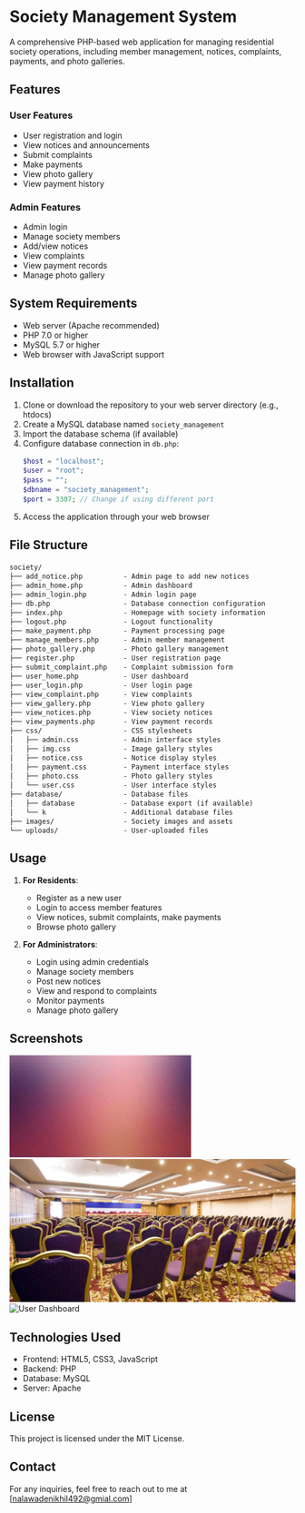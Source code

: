 # Society Management System

A comprehensive PHP-based web application for managing residential society operations, including member management, notices, complaints, payments, and photo galleries.

## Features

### User Features
- User registration and login
- View notices and announcements
- Submit complaints
- Make payments
- View photo gallery
- View payment history

### Admin Features
- Admin login
- Manage society members
- Add/view notices
- View complaints
- View payment records
- Manage photo gallery

## System Requirements

- Web server (Apache recommended)
- PHP 7.0 or higher
- MySQL 5.7 or higher
- Web browser with JavaScript support

## Installation

1. Clone or download the repository to your web server directory (e.g., htdocs)
2. Create a MySQL database named `society_management`
3. Import the database schema (if available)
4. Configure database connection in `db.php`:
   ```php
   $host = "localhost";
   $user = "root"; 
   $pass = "";
   $dbname = "society_management";
   $port = 3307; // Change if using different port
   ```
5. Access the application through your web browser

## File Structure

```
society/
├── add_notice.php          - Admin page to add new notices
├── admin_home.php          - Admin dashboard
├── admin_login.php         - Admin login page
├── db.php                  - Database connection configuration
├── index.php               - Homepage with society information
├── logout.php              - Logout functionality
├── make_payment.php        - Payment processing page
├── manage_members.php      - Admin member management
├── photo_gallery.php       - Photo gallery management
├── register.php            - User registration page
├── submit_complaint.php    - Complaint submission form
├── user_home.php           - User dashboard
├── user_login.php          - User login page
├── view_complaint.php      - View complaints
├── view_gallery.php        - View photo gallery
├── view_notices.php        - View society notices
├── view_payments.php       - View payment records
├── css/                    - CSS stylesheets
│   ├── admin.css           - Admin interface styles
│   ├── img.css             - Image gallery styles
│   ├── notice.css          - Notice display styles
│   ├── payment.css         - Payment interface styles
│   ├── photo.css           - Photo gallery styles
│   └── user.css            - User interface styles
├── database/               - Database files
│   ├── database            - Database export (if available)
│   └── k                   - Additional database files
├── images/                 - Society images and assets
└── uploads/                - User-uploaded files
```

## Usage

1. **For Residents**:
   - Register as a new user
   - Login to access member features
   - View notices, submit complaints, make payments
   - Browse photo gallery

2. **For Administrators**:
   - Login using admin credentials
   - Manage society members
   - Post new notices
   - View and respond to complaints
   - Monitor payments
   - Manage photo gallery

## Screenshots

![Homepage](images/society-banner.jpg)
![Admin Dashboard](images/event.jpg)
![User Dashboard](images/garden1.jpg)

## Technologies Used

- Frontend: HTML5, CSS3, JavaScript
- Backend: PHP
- Database: MySQL
- Server: Apache

## License

This project is licensed under the MIT License.

## Contact

For any inquiries, feel free to reach out to me at [nalawadenikhil492@gmial.com]
